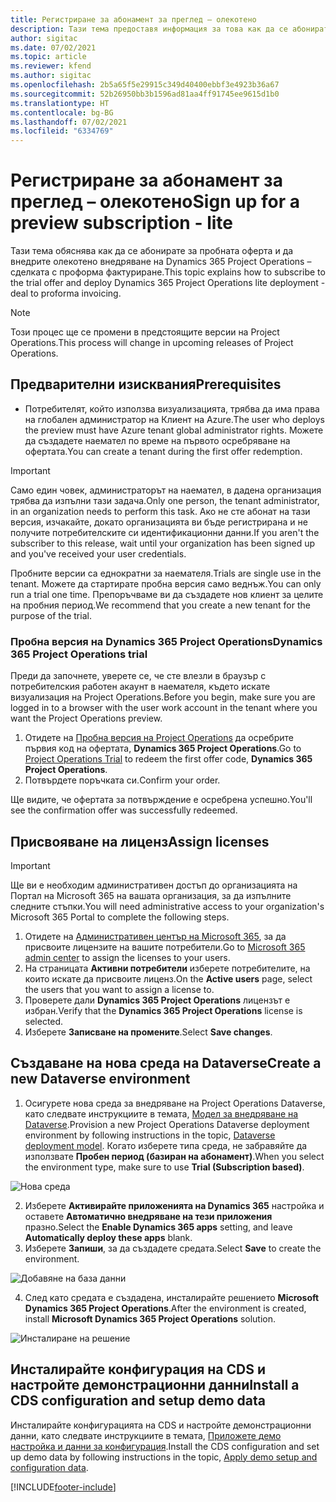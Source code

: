 ```yaml
---
title: Регистриране за абонамент за преглед – олекотено
description: Тази тема предоставя информация за това как да се абонирате и разгърнете внедряване на Project Operations lite - сделка за проформа фактуриране.
author: sigitac
ms.date: 07/02/2021
ms.topic: article
ms.reviewer: kfend
ms.author: sigitac
ms.openlocfilehash: 2b5a65f5e29915c349d40400ebbf3e4923b36a67
ms.sourcegitcommit: 52b26950bb3b1596ad81aa4ff91745ee9615d1b0
ms.translationtype: HT
ms.contentlocale: bg-BG
ms.lasthandoff: 07/02/2021
ms.locfileid: "6334769"
---
```

# <a name="sign-up-for-a-preview-subscription---lite"></a><span data-ttu-id="2335d-103">Регистриране за абонамент за преглед – олекотено</span><span class="sxs-lookup"><span data-stu-id="2335d-103">Sign up for a preview subscription - lite</span></span> 

<span data-ttu-id="2335d-104">Тази тема обяснява как да се абонирате за пробната оферта и да внедрите олекотено внедряване на Dynamics 365 Project Operations – сделката с проформа фактуриране.</span><span class="sxs-lookup"><span data-stu-id="2335d-104">This topic explains how to subscribe to the trial offer and deploy Dynamics 365 Project Operations lite deployment - deal to proforma invoicing.</span></span>

> [!NOTE]
> <span data-ttu-id="2335d-105">Този процес ще се промени в предстоящите версии на Project Operations.</span><span class="sxs-lookup"><span data-stu-id="2335d-105">This process will change in upcoming releases of Project Operations.</span></span>

## <a name="prerequisites"></a><span data-ttu-id="2335d-106">Предварителни изисквания</span><span class="sxs-lookup"><span data-stu-id="2335d-106">Prerequisites</span></span>
- <span data-ttu-id="2335d-107">Потребителят, който използва визуализацията, трябва да има права на глобален администратор на Клиент на Azure.</span><span class="sxs-lookup"><span data-stu-id="2335d-107">The user who deploys the preview must have Azure tenant global administrator rights.</span></span> <span data-ttu-id="2335d-108">Можете да създадете наемател по време на първото осребряване на офертата.</span><span class="sxs-lookup"><span data-stu-id="2335d-108">You can create a tenant during the first offer redemption.</span></span>

> [!IMPORTANT]
> <span data-ttu-id="2335d-109">Само един човек, администраторът на наемател, в дадена организация трябва да изпълни тази задача.</span><span class="sxs-lookup"><span data-stu-id="2335d-109">Only one person, the tenant administrator, in an organization needs to perform this task.</span></span> <span data-ttu-id="2335d-110">Ако не сте абонат на тази версия, изчакайте, докато организацията ви бъде регистрирана и не получите потребителските си идентификационни данни.</span><span class="sxs-lookup"><span data-stu-id="2335d-110">If you aren't the subscriber to this release, wait until your organization has been signed up and you've received your user credentials.</span></span>
> 
> <span data-ttu-id="2335d-111">Пробните версии са еднократни за наемателя.</span><span class="sxs-lookup"><span data-stu-id="2335d-111">Trials are single use in the tenant.</span></span> <span data-ttu-id="2335d-112">Можете да стартирате пробна версия само веднъж.</span><span class="sxs-lookup"><span data-stu-id="2335d-112">You can only run a trial one time.</span></span> <span data-ttu-id="2335d-113">Препоръчваме ви да създадете нов клиент за целите на пробния период.</span><span class="sxs-lookup"><span data-stu-id="2335d-113">We recommend that you create a new tenant for the purpose of the trial.</span></span>

### <a name="dynamics-365-project-operations-trial"></a><span data-ttu-id="2335d-114">Пробна версия на Dynamics 365 Project Operations</span><span class="sxs-lookup"><span data-stu-id="2335d-114">Dynamics 365 Project Operations trial</span></span> 

<span data-ttu-id="2335d-115">Преди да започнете, уверете се, че сте влезли в браузър с потребителския работен акаунт в наемателя, където искате визуализация на Project Operations.</span><span class="sxs-lookup"><span data-stu-id="2335d-115">Before you begin, make sure you are logged in to a browser with the user work account in the tenant where you want the Project Operations preview.</span></span>

1. <span data-ttu-id="2335d-116">Отидете на [Пробна версия на Project Operations](https://aka.ms/try-po) да осребрите първия код на офертата, **Dynamics 365 Project Operations**.</span><span class="sxs-lookup"><span data-stu-id="2335d-116">Go to [Project Operations Trial](https://aka.ms/try-po) to redeem the first offer code, **Dynamics 365 Project Operations**.</span></span>
2. <span data-ttu-id="2335d-117">Потвърдете поръчката си.</span><span class="sxs-lookup"><span data-stu-id="2335d-117">Confirm your order.</span></span>

  <span data-ttu-id="2335d-118">Ще видите, че офертата за потвърждение е осребрена успешно.</span><span class="sxs-lookup"><span data-stu-id="2335d-118">You'll see the confirmation offer was successfully redeemed.</span></span>

## <a name="assign-licenses"></a><span data-ttu-id="2335d-119">Присвояване на лиценз</span><span class="sxs-lookup"><span data-stu-id="2335d-119">Assign licenses</span></span>

> [!IMPORTANT]
> <span data-ttu-id="2335d-120">Ще ви е необходим административен достъп до организацията на Портал на Microsoft 365 на вашата организация, за да изпълните следните стъпки.</span><span class="sxs-lookup"><span data-stu-id="2335d-120">You will need administrative access to your organization's Microsoft 365 Portal to complete the following steps.</span></span>


1. <span data-ttu-id="2335d-121">Отидете на [Административен център на Microsoft 365](https://portal.office.com/), за да присвоите лицензите на вашите потребители.</span><span class="sxs-lookup"><span data-stu-id="2335d-121">Go to [Microsoft 365 admin center](https://portal.office.com/) to assign the licenses to your users.</span></span>
2. <span data-ttu-id="2335d-122">На страницата **Активни потребители** изберете потребителите, на които искате да присвоите лиценз.</span><span class="sxs-lookup"><span data-stu-id="2335d-122">On the **Active users** page, select the users that you want to assign a license to.</span></span>
3. <span data-ttu-id="2335d-123">Проверете дали **Dynamics 365 Project Operations** лицензът е избран.</span><span class="sxs-lookup"><span data-stu-id="2335d-123">Verify that the **Dynamics 365 Project Operations** license is selected.</span></span> 
4. <span data-ttu-id="2335d-124">Изберете **Записване на промените**.</span><span class="sxs-lookup"><span data-stu-id="2335d-124">Select **Save changes**.</span></span>

## <a name="create-a-new-dataverse-environment"></a><span data-ttu-id="2335d-125">Създаване на нова среда на Dataverse</span><span class="sxs-lookup"><span data-stu-id="2335d-125">Create a new Dataverse environment</span></span>

1. <span data-ttu-id="2335d-126">Осигурете нова среда за внедряване на Project Operations Dataverse, като следвате инструкциите в темата, [Модел за внедряване на Dataverse](lite-deployment.md).</span><span class="sxs-lookup"><span data-stu-id="2335d-126">Provision a new Project Operations Dataverse deployment environment by following instructions in the topic, [Dataverse deployment model](lite-deployment.md).</span></span> <span data-ttu-id="2335d-127">Когато изберете типа среда, не забравяйте да използвате **Пробен период (базиран на абонамент)**.</span><span class="sxs-lookup"><span data-stu-id="2335d-127">When you select the environment type, make sure to use **Trial (Subscription based)**.</span></span>

  ![Нова среда](./media/19CreateEnvironment.png)

2. <span data-ttu-id="2335d-129">Изберете **Активирайте приложенията на Dynamics 365** настройка и оставете **Автоматично внедряване на тези приложения** празно.</span><span class="sxs-lookup"><span data-stu-id="2335d-129">Select the **Enable Dynamics 365 apps** setting, and leave **Automatically deploy these apps** blank.</span></span>  
3. <span data-ttu-id="2335d-130">Изберете **Запиши**, за да създадете средата.</span><span class="sxs-lookup"><span data-stu-id="2335d-130">Select **Save** to create the environment.</span></span>

  ![Добавяне на база данни](./media/20CreateEnvironment1.png)

4. <span data-ttu-id="2335d-132">След като средата е създадена, инсталирайте решението **Microsoft Dynamics 365 Project Operations**.</span><span class="sxs-lookup"><span data-stu-id="2335d-132">After the environment is created, install **Microsoft Dynamics 365 Project Operations** solution.</span></span> 

![Инсталиране на решение](./media/21InstallSolution.png)

## <a name="install-a-cds-configuration-and-setup-demo-data"></a><span data-ttu-id="2335d-134">Инсталирайте конфигурация на CDS и настройте демонстрационни данни</span><span class="sxs-lookup"><span data-stu-id="2335d-134">Install a CDS configuration and setup demo data</span></span>

<span data-ttu-id="2335d-135">Инсталирайте конфигурацията на CDS и настройте демонстрационни данни, като следвате инструкциите в темата, [Приложете демо настройка и данни за конфигурация](lite-apply-demo-setup-config-data.md).</span><span class="sxs-lookup"><span data-stu-id="2335d-135">Install the CDS configuration and set up demo data by following instructions in the topic, [Apply demo setup and configuration data](lite-apply-demo-setup-config-data.md).</span></span>


[!INCLUDE[footer-include](../includes/footer-banner.md)]
